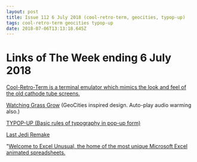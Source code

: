 ```yaml
---
layout: post
title: Issue 112 6 July 2018 (cool-retro-term, geocities, typop-up)
tags: cool-retro-term geocities typop-up
date: 2018-07-06T13:13:18.645Z
---
```

# Links of The Week ending 6 July 2018

<a href="https://github.com/Swordfish90/cool-retro-term" target="_blank" title="Cool-Retro-Term is a terminal emulator which mimics the look and feel of the old cathode tube screens.">Cool-Retro-Term is a terminal emulator which mimics the look and feel of the old cathode tube screens.</a> 
	
<a href="http://www.watching-grass-grow.com/" target="_blank" title="Watching Grass Grow">Watching Grass Grow</a> (GeoCities inspired design. Auto-play audio warming also.)
	
<a href="https://www.behance.net/gallery/66305161/TYPOP-UP-Basic-rules-of-typography-pop-up-book" target="_blank" title="TYPOP-UP (Basic rules of typography in pop-up form)">TYPOP-UP (Basic rules of typography in pop-up form) </a>
	
<a href="http://www.frodesignco.com/last-jedi-remake/last-jedi-remake" target="_blank" title="Last Jedi Remake">Last Jedi Remake</a>
	
"<a href="http://www.excelunusual.com/" target="_blank" title="Excel Unusual, the home of the most unique Microsoft Excel animated spreadsheets">Welcome to Excel Unusual, the home of the most unique Microsoft Excel animated spreadsheets.</a>